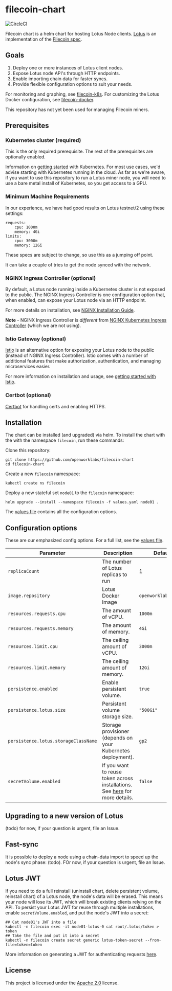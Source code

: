# filecoin-chart

[![CircleCI](https://circleci.com/gh/openworklabs/filecoin-chart.svg?style=svg)](https://circleci.com/gh/openworklabs/filecoin-chart)

Filecoin chart is a helm chart for hosting Lotus Node clients. [Lotus](https://github.com/filecoin-project/lotus) is an implementation of the [Filecoin spec](https://filecoin-project.github.io/specs/).

## Goals

1. Deploy one or more instances of Lotus client nodes.
2. Expose Lotus node API's through HTTP endpoints.
3. Enable importing chain data for faster syncs.
4. Provide flexible configuration options to suit your needs.

For monitoring and graphing, see [filecoin-k8s](https://github.com/openworklabs/filecoin-k8s).
For customizing the Lotus Docker configuration, see [filecoin-docker](https://github.com/openworklabs/filecoin-docker).

This repository has not yet been used for managing Filecoin miners.

## Prerequisites

### Kubernetes cluster (required)

This is the only required prerequisite. The rest of the prerequisites are optionally enabled.

Information on [getting started](https://kubernetes.io/docs/setup/) with Kubernetes. For most use cases, we'd advise starting with Kubernetes running in the cloud. As far as we're aware, if you want to use this repository to run a Lotus miner node, you will need to use a bare metal install of Kubernetes, so you get access to a GPU.

### Minimum Machine Requirements

In our experience, we have had good results on Lotus testnet/2 using these settings:

```
requests:
    cpu: 1000m
    memory: 4Gi
limits:
    cpu: 3000m
    memory: 12Gi
```

These specs are subject to change, so use this as a jumping off point.

It can take a couple of tries to get the node synced with the network.

### NGINX Ingress Controller (optional)

By default, a Lotus node running inside a Kubernetes cluster is not exposed to the public. The NGINX Ingress Controller is one configuration option that, when enabled, can expose your Lotus node via an HTTP endpoint.

For more details on installation, see [NGINX Installation Guide](https://kubernetes.github.io/ingress-nginx/deploy/).

**Note** - NGINX Ingress Controller is _different_ from [NGINX Kubernetes Ingress Controller](https://www.nginx.com/products/nginx/kubernetes-ingress-controller/) (which we are not using). 

### Istio Gateway (optional)

[Istio](https://ihttps://istio.io/docs/setup/getting-started/stio.io/) is an alternative option for exposing your Lotus node to the public (instead of NGINX Ingress Controller). Istio comes with a number of additional features that make authorization, authentication, and managing microservices easier.

For more information on installation and usage, see [getting started with Istio](https://istio.io/docs/setup/getting-started/).

### Certbot (optional)

[Certbot](https://certbot.eff.org/) for handling certs and enabling HTTPS.

## Installation

The chart can be installed (and upgraded) via helm. To install the chart with the with the namespace `filecoin`, run these commands:

Clone this repository:
```shell
git clone https://github.com/openworklabs/filecoin-chart
cd filecoin-chart
```

Create a new `filecoin` namespace:

```shell
kubectl create ns filecoin
```

Deploy a new stateful set `node01` to the `filecoin` namespace:
```shell
helm upgrade --install --namespace filecoin -f values.yaml node01 .
```
The [values file](https://github.com/openworklabs/filecoin-chart/blob/master/values.yaml) contains all the configuration options.

## Configuration options

These are our emphasized config options. For a full list, see the [values file](https://github.com/openworklabs/filecoin-chart/blob/master/values.yaml).

| Parameter | Description | Default |
|-----------|-----------------------------------------|---------|
| `replicaCount` | The number of Lotus replicas to run | 1 |
| `image.repository` | Lotus Docker Image | `openworklabs/lotus` |
| `resources.requests.cpu` | The amount of vCPU.  | `1000m` |
| `resources.requests.memory` | The amount of memory.  | `4Gi` |
| `resources.limit.cpu` | The ceiling amount of vCPU.  | `3000m` |
| `resources.limit.memory` | The ceiling amount of memory.  | `12Gi` |
| `persistence.enabled` | Enable persistent volume.  | `true` |
| `persistence.lotus.size` | Persistent volume storage size.  | `"500Gi"` |
| `persistence.lotus.storageClassName` | Storage provisioner (depends on your Kubernetes deployment). | `gp2` |
| `secretVolume.enabled` | If you want to reuse token across installations. See [here](https://github.com/openworklabs/filecoin-chart/blob/master/README.md#Lotus-JWT) for more details. | `false` |

## Upgrading to a new version of Lotus

(todo) for now, if your question is urgent, file an Issue.

## Fast-sync

It is possible to deploy a node using a chain-data import to speed up the node's sync phase: (todo). FOr now, if your question is urgent, file an Issue. 

## Lotus JWT

If you need to do a full reinstall (uninstall chart, delete persistent volume, reinstall chart) of a Lotus node, the node's data will be erased. This means your node will lose its JWT, which will break existing clients relying on the API. To persist your Lotus JWT for reuse through multiple installations, enable `secretVolume.enabled`, and put the node's JWT into a secret:

```shell
## Cat node01's JWT into a file
kubectl -n filecoin exec -it node01-lotus-0 cat root/.lotus/token > token
## Take the file and put it into a secret
kubectl -n filecoin create secret generic lotus-token-secret --from-file=token=token
```

More information on generating a JWT for authenticating requests [here](https://docs.lotu.sh/en+api-scripting-support).

## License

This project is licensed under the [Apache 2.0](https://github.com/openworklabs/filecoin-chart/blob/master/LICENSE) license.
